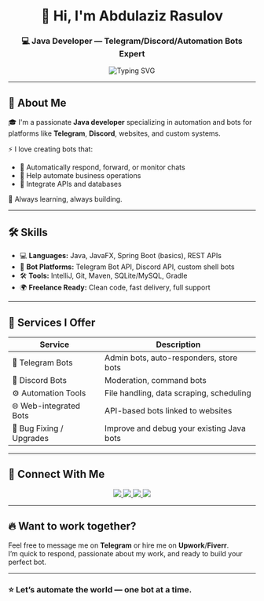 <!-- Profile Header -->
<h1 align="center">👋 Hi, I'm Abdulaziz Rasulov</h1>
<h3 align="center">💻 Java Developer — Telegram/Discord/Automation Bots Expert</h3>

<p align="center">
  <img src="https://readme-typing-svg.herokuapp.com?font=Fira+Code&weight=500&pause=1000&center=true&vCenter=true&width=435&lines=Building+Powerful+Java+Bots+🚀;Telegram+%7C+Discord+%7C+Custom+Bots;Upwork+%7C+Fiverr+Freelancer+🤝" alt="Typing SVG" />
</p>

---

## 📌 About Me

🎓 I'm a passionate **Java developer** specializing in automation and bots for platforms like **Telegram**, **Discord**, websites, and custom systems.

⚡ I love creating bots that:
- 📲 Automatically respond, forward, or monitor chats
- 🛒 Help automate business operations
- 🔗 Integrate APIs and databases

🧠 Always learning, always building.

---

## 🛠 Skills

- 💻 **Languages:** Java, JavaFX, Spring Boot (basics), REST APIs
- 🤖 **Bot Platforms:** Telegram Bot API, Discord API, custom shell bots
- 🛠 **Tools:** IntelliJ, Git, Maven, SQLite/MySQL, Gradle
- 🌍 **Freelance Ready:** Clean code, fast delivery, full support

---

## 🧾 Services I Offer

| Service                     | Description                                   |
|----------------------------|-----------------------------------------------|
| 🤖 Telegram Bots           | Admin bots, auto-responders, store bots       |
| 🧵 Discord Bots            | Moderation, command bots                      |
| ⚙️ Automation Tools        | File handling, data scraping, scheduling      |
| 🌐 Web-integrated Bots     | API-based bots linked to websites             |
| 🧪 Bug Fixing / Upgrades   | Improve and debug your existing Java bots     |

---

## 📲 Connect With Me

<p align="center">
  <a href="https://t.me/funny_aza" target="_blank">
    <img src="https://img.shields.io/badge/Telegram-2CA5E0?style=for-the-badge&logo=telegram&logoColor=white" />
  </a>
  <a href="https://www.linkedin.com/in/abdulaziz-rasulov-b1850721b/" target="_blank">
    <img src="https://img.shields.io/badge/LinkedIn-0A66C2?style=for-the-badge&logo=linkedin&logoColor=white" />
  </a>
  <a href="https://www.upwork.com/freelancers/~0177f85724f28c5739" target="_blank">
    <img src="https://img.shields.io/badge/Upwork-6fda44?style=for-the-badge&logo=upwork&logoColor=white" />
  </a>
  <a href="https://www.fiverr.com/aziz_rasulov" target="_blank">
    <img src="https://img.shields.io/badge/Fiverr-1DBF73?style=for-the-badge&logo=fiverr&logoColor=white" />
  </a>
</p>

---

## 🔥 Want to work together?

Feel free to message me on **Telegram** or hire me on **Upwork**/**Fiverr**.  
I’m quick to respond, passionate about my work, and ready to build your perfect bot.

---

### ⭐ Let’s automate the world — one bot at a time.

